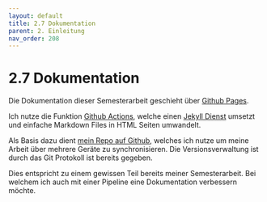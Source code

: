 ```yaml
---
layout: default
title: 2.7 Dokumentation
parent: 2. Einleitung
nav_order: 208
---
```


# 2.7 Dokumentation

Die Dokumentation dieser Semesterarbeit geschieht über [Github Pages](https://pages.github.com/).

Ich nutze die Funktion [Github Actions](https://docs.github.com/en/actions), welche einen [Jekyll Dienst](https://jekyllrb.com/) umsetzt und einfache Markdown Files in HTML Seiten umwandelt.

Als Basis dazu dient [mein Repo auf Github](https://github.com/Euthal02/SemArb2-DrawioToJPGPipeline), welches ich nutze um meine Arbeit über mehrere Geräte zu synchronisieren. Die Versionsverwaltung ist durch das Git Protokoll ist bereits gegeben.

Dies entspricht zu einem gewissen Teil bereits meiner Semesterarbeit. Bei welchem ich auch mit einer Pipeline eine Dokumentation verbessern möchte.
